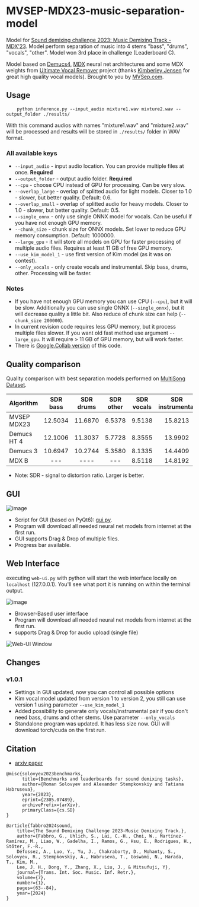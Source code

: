 # MVSEP-MDX23-music-separation-model
Model for [Sound demixing challenge 2023: Music Demixing Track - MDX'23](https://www.aicrowd.com/challenges/sound-demixing-challenge-2023). Model perform separation of music into 4 stems "bass", "drums", "vocals", "other". Model won 3rd place in challenge (Leaderboard C).

Model based on [Demucs4](https://github.com/facebookresearch/demucs), [MDX](https://github.com/kuielab/mdx-net) neural net architectures and some MDX weights from [Ultimate Vocal Remover](https://github.com/Anjok07/ultimatevocalremovergui) project (thanks [Kimberley Jensen](https://github.com/KimberleyJensen) for great high quality vocal models). Brought to you by [MVSep.com](https://mvsep.com).
## Usage

```
    python inference.py --input_audio mixture1.wav mixture2.wav --output_folder ./results/
```

With this command audios with names "mixture1.wav" and "mixture2.wav" will be processed and results will be stored in `./results/` folder in WAV format.

### All available keys
* `--input_audio` - input audio location. You can provide multiple files at once. **Required**
* `--output_folder` - output audio folder. **Required**
* `--cpu` - choose CPU instead of GPU for processing. Can be very slow.
* `--overlap_large` - overlap of splitted audio for light models. Closer to 1.0 - slower, but better quality. Default: 0.6.
* `--overlap_small` - overlap of splitted audio for heavy models. Closer to 1.0 - slower, but better quality. Default: 0.5.
* `--single_onnx` - only use single ONNX model for vocals. Can be useful if you have not enough GPU memory.
* `--chunk_size` - chunk size for ONNX models. Set lower to reduce GPU memory consumption. Default: 1000000.
* `--large_gpu` - it will store all models on GPU for faster processing of multiple audio files. Requires at least 11 GB of free GPU memory.
* `--use_kim_model_1` - use first version of Kim model (as it was on contest).
* `--only_vocals` - only create vocals and instrumental. Skip bass, drums, other. Processing will be faster.

### Notes
* If you have not enough GPU memory you can use CPU (`--cpu`), but it will be slow. Additionally you can use single ONNX (`--single_onnx`), but it will decrease quality a little bit. Also reduce of chunk size can help (`--chunk_size 200000`).
* In current revision code requires less GPU memory, but it process multiple files slower. If you want old fast method use argument `--large_gpu`. It will require > 11 GB of GPU memory, but will work faster.
* There is [Google.Collab version](https://colab.research.google.com/github/jarredou/MVSEP-MDX23-Colab_v2/blob/main/MVSep-MDX23-Colab.ipynb) of this code.  

## Quality comparison

Quality comparison with best separation models performed on [MultiSong Dataset](https://mvsep.com/quality_checker/leaderboard2.php?sort=bass). 

| Algorithm     | SDR bass  | SDR drums  | SDR other  | SDR vocals  | SDR instrumental  |
| ------------- |:---------:|:----------:|:----------:|:----------:|:------------------:|
| MVSEP MDX23   | 12.5034   | 11.6870    | 6.5378     |  9.5138    | 15.8213            |
| Demucs HT 4   | 12.1006   | 11.3037    | 5.7728     |  8.3555    | 13.9902            |
| Demucs 3      | 10.6947   | 10.2744    | 5.3580     |  8.1335    | 14.4409            |
| MDX B         | ---       | ----       | ---        |  8.5118    | 14.8192            |

* Note: SDR - signal to distortion ratio. Larger is better.

## GUI

![image](https://github.com/user-attachments/assets/72e99ccb-3daf-4380-b9b0-af93f0fe375c)

* Script for GUI (based on PyQt6): [gui.py](gui.py).
* Program will download all needed neural net models from internet at the first run.
* GUI supports Drag & Drop of multiple files.
* Progress bar available.

## Web Interface
executing `web-ui.py` with python will start the web interface locally on `localhost` (127.0.0.1).
You'll see what port it is running on within the terminal output.

![image](https://github.com/Ma5onic/MVSEP-MDX23-music-separation-model/assets/18509613/ae7130a5-60a4-4095-abbd-5290e84dcf7c)

* Browser-Based user interface
* Program will download all needed neural net models from internet at the first run.
* supports Drag & Drop for audio upload (single file)

![Web-UI Window](https://github.com/ZFTurbo/MVSEP-MDX23-music-separation-model/assets/18509613/4872f6aa-5896-44e9-8885-eaee1de3f4ee)


## Changes

### v1.0.1
* Settings in GUI updated, now you can control all possible options
* Kim vocal model updated from version 1 to version 2, you still can use version 1 using parameter `--use_kim_model_1`
* Added possibility to generate only vocals/instrumental pair if you don't need bass, drums and other stems. Use parameter `--only_vocals`
* Standalone program was updated. It has less size now. GUI will download torch/cuda on the first run. 

## Citation

* [arxiv paper](https://arxiv.org/abs/2305.07489)

```
@misc{solovyev2023benchmarks,
      title={Benchmarks and leaderboards for sound demixing tasks}, 
      author={Roman Solovyev and Alexander Stempkovskiy and Tatiana Habruseva},
      year={2023},
      eprint={2305.07489},
      archivePrefix={arXiv},
      primaryClass={cs.SD}
}

@article{fabbro2024sound,
    title={The Sound Demixing Challenge 2023-Music Demixing Track.},
    author={Fabbro, G., Uhlich, S., Lai, C.-H., Choi, W., Martínez-Ramírez, M., Liao, W., Gadelha, I., Ramos, G., Hsu, E., Rodrigues, H., Stöter, F.-R.,
    Défossez, A., Luo, Y., Yu, J., Chakraborty, D., Mohanty, S., Solovyev, R., Stempkovskiy, A., Habruseva, T., Goswami, N., Harada, T., Kim, M.,
    Lee, J. H., Dong, Y., Zhang, X., Liu, J., & Mitsufuji, Y},
    journal={Trans. Int. Soc. Music. Inf. Retr.},
    volume={7},
    number={1},
    pages={63--84},
    year={2024}
}
```
